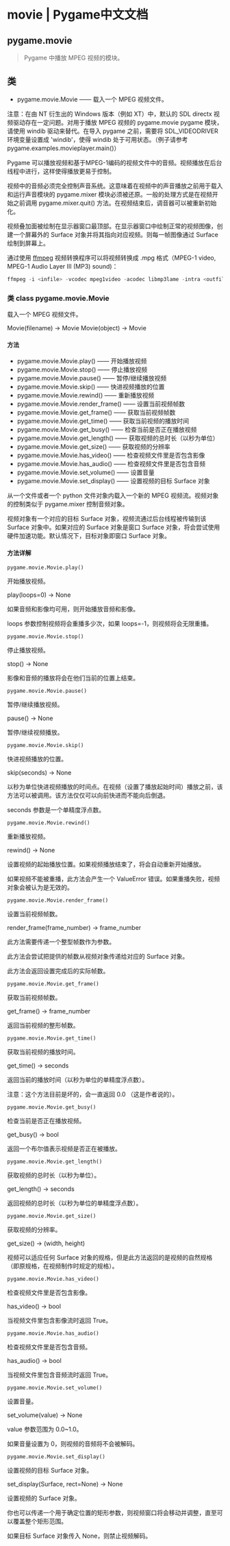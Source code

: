 # movie | Pygame中文文档

## pygame.movie

>Pygame 中播放 MPEG 视频的模块。


## 类

* pygame.movie.Movie  ——  载入一个 MPEG 视频文件。

注意：在由 NT 衍生出的 Windows 版本（例如 XT）中，默认的 SDL directx 视频驱动存在一定问题。对用于播放 MPEG 视频的 pygame.movie pygame 模块，请使用 windib 驱动来替代。在导入 pygame 之前，需要将 SDL_VIDEODRIVER 环境变量设置成 'windib'，使得 windib 处于可用状态。（例子请参考 pygame.examples.movieplayer.main()）

Pygame 可以播放视频和基于MPEG-1编码的视频文件中的音频。视频播放在后台线程中进行，这样使得播放更易于控制。

视频中的音频必须完全控制声音系统。这意味着在视频中的声音播放之前用于载入和运行声音模块的 pygame.mixer 模块必须被还原。一般的处理方式是在视频开始之前调用 pygame.mixer.quit() 方法。在视频结束后，调音器可以被重新初始化。

视频叠加面被绘制在显示器窗口最顶部。在显示器窗口中绘制正常的视频图像，创建一个屏幕外的 Surface 对象并将其指向对应视频。则每一帧图像通过 Surface 绘制到屏幕上。

通过使用 [ffmpeg](http://ffmpeg.org/) 视频转换程序可以将视频转换成 .mpg 格式（MPEG-1 video, MPEG-1 Audio Layer III (MP3) sound)：

```PowerShell
ffmpeg -i <infile> -vcodec mpeg1video -acodec libmp3lame -intra <outfile.mpg>
```

### 类 class pygame.movie.Movie

载入一个 MPEG 视频文件。

Movie(filename) -> Movie
Movie(object) -> Movie

#### 方法

* pygame.movie.Movie.play()  ——  开始播放视频
* pygame.movie.Movie.stop()  ——  停止播放视频
* pygame.movie.Movie.pause()  ——  暂停/继续播放视频
* pygame.movie.Movie.skip()  ——  快进视频播放的位置
* pygame.movie.Movie.rewind()  ——  重新播放视频
* pygame.movie.Movie.render_frame()  ——  设置当前视频帧数
* pygame.movie.Movie.get_frame()  ——  获取当前视频帧数
* pygame.movie.Movie.get_time()  ——  获取当前视频的播放时间
* pygame.movie.Movie.get_busy()  ——  检查当前是否正在播放视频
* pygame.movie.Movie.get_length()  ——  获取视频的总时长（以秒为单位）
* pygame.movie.Movie.get_size()  ——  获取视频的分辨率
* pygame.movie.Movie.has_video()  ——  检查视频文件里是否包含影像
* pygame.movie.Movie.has_audio()  ——  检查视频文件里是否包含音频
* pygame.movie.Movie.set_volume()  ——  设置音量
* pygame.movie.Movie.set_display()  ——  设置视频的目标 Surface 对象

从一个文件或者一个 python 文件对象内载入一个新的 MPEG 视频流。视频对象的控制类似于 pygame.mixer 控制音频对象。

视频对象有一个对应的目标 Surface 对象，视频流通过后台线程被传输到该 Surface 对象中。如果对应的 Surface 对象是窗口 Surface 对象，将会尝试使用硬件加速功能。默认情况下，目标对象即窗口 Surface 对象。

#### 方法详解

`pygame.movie.Movie.play()`

开始播放视频。

play(loops=0) -> None

如果音频和影像均可用，则开始播放音频和影像。

loops 参数控制视频将会重播多少次，如果 loops=-1，则视频将会无限重播。

`pygame.movie.Movie.stop()`

停止播放视频。

stop() -> None

影像和音频的播放将会在他们当前的位置上结束。

`pygame.movie.Movie.pause()`

暂停/继续播放视频。

pause() -> None

暂停/继续视频播放。

`pygame.movie.Movie.skip()`

快进视频播放的位置。

skip(seconds) -> None

以秒为单位快进视频播放的时间点。在视频（设置了播放起始时间）播放之前，该方法可以被调用。该方法仅仅可以向前快进而不能向后倒退。

seconds 参数是一个单精度浮点数。

`pygame.movie.Movie.rewind()`

重新播放视频。

rewind() -> None

设置视频的起始播放位置。如果视频播放结束了，将会自动重新开始播放。

如果视频不能被重播，此方法会产生一个 ValueError 错误。如果重播失败，视频对象会被认为是无效的。

`pygame.movie.Movie.render_frame()`

设置当前视频帧数。

render_frame(frame_number) -> frame_number

此方法需要传递一个整型帧数作为参数。

此方法会尝试把提供的帧数从视频对象传递给对应的 Surface 对象。

此方法会返回设置完成后的实际帧数。

`pygame.movie.Movie.get_frame()`

获取当前视频帧数。

get_frame() -> frame_number

返回当前视频的整形帧数。

`pygame.movie.Movie.get_time()`

获取当前视频的播放时间。

get_time() -> seconds

返回当前的播放时间（以秒为单位的单精度浮点数）。

注意：这个方法目前是坏的，会一直返回 0.0 （这是作者说的）。

`pygame.movie.Movie.get_busy()`

检查当前是否正在播放视频。

get_busy() -> bool

返回一个布尔值表示视频是否正在被播放。

`pygame.movie.Movie.get_length()`

获取视频的总时长（以秒为单位）。

get_length() -> seconds

返回视频的总时长（以秒为单位的单精度浮点数）。

`pygame.movie.Movie.get_size()`

获取视频的分辨率。

get_size() -> (width, height)

视频可以适应任何 Surface 对象的规格，但是此方法返回的是视频的自然规格（即原规格，在视频制作时规定的规格）。

`pygame.movie.Movie.has_video()`

检查视频文件里是否包含影像。

has_video() -> bool

当视频文件里包含影像流时返回 True。

`pygame.movie.Movie.has_audio()`

检查视频文件里是否包含音频。

has_audio() -> bool

当视频文件里包含音频流时返回 True。

`pygame.movie.Movie.set_volume()`

设置音量。

set_volume(value) -> None

value 参数范围为 0.0~1.0。

如果音量设置为 0，则视频的音频将不会被解码。

`pygame.movie.Movie.set_display()`

设置视频的目标 Surface 对象。

set_display(Surface, rect=None) -> None

设置视频的 Surface 对象。

你也可以传递一个用于确定位置的矩形参数，则视频窗口将会移动并调整，直至可以覆盖整个矩形范围。

如果目标 Surface 对象传入 None，则禁止视频解码。